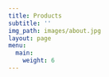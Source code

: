 ```yaml
---
title: Products
subtitle: ''
img_path: images/about.jpg
layout: page
menu:
  main:
    weight: 6
---
```


